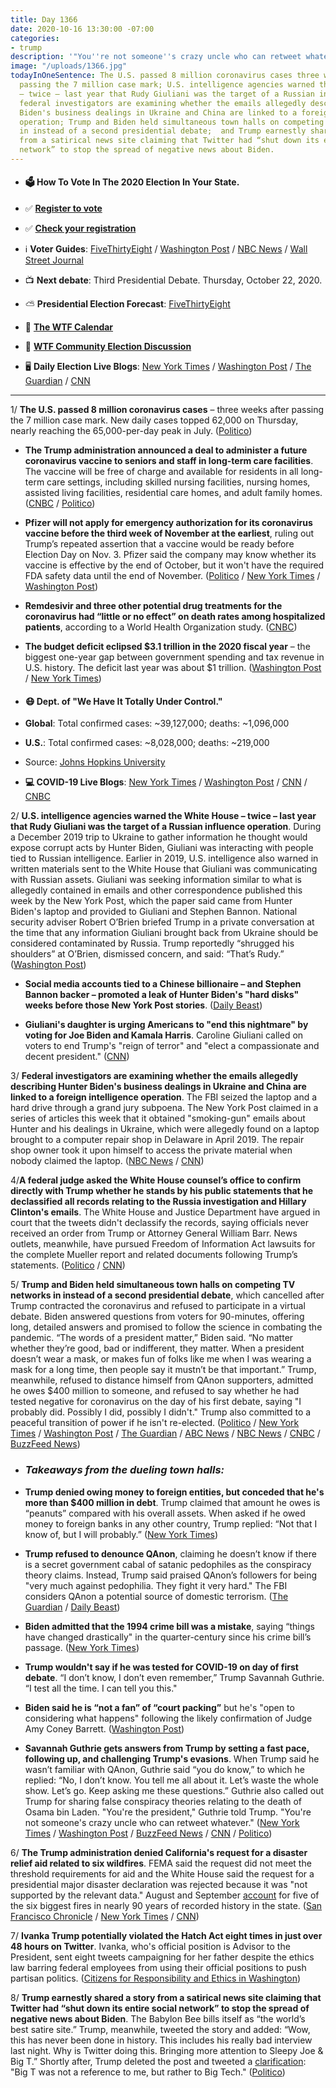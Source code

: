 ```yaml
---
title: Day 1366
date: 2020-10-16 13:30:00 -07:00
categories:
- trump
description: '"You''re not someone''s crazy uncle who can retweet whatever."'
image: "/uploads/1366.jpg"
todayInOneSentence: The U.S. passed 8 million coronavirus cases three weeks after
  passing the 7 million case mark; U.S. intelligence agencies warned the White House
  – twice – last year that Rudy Giuliani was the target of a Russian influence operation;
  federal investigators are examining whether the emails allegedly describing Hunter
  Biden's business dealings in Ukraine and China are linked to a foreign intelligence
  operation; Trump and Biden held simultaneous town halls on competing TV networks
  in instead of a second presidential debate;  and Trump earnestly shared a story
  from a satirical news site claiming that Twitter had “shut down its entire social
  network” to stop the spread of negative news about Biden.
---
```


* #### 🗳 How To Vote In The 2020 Election In Your State.

* ✅ **[Register to vote](https://www.vote.org/register-to-vote/)**

* ✅ **[Check your registration](https://www.vote.org/am-i-registered-to-vote/)**

* ℹ️ **Voter Guides**: [FiveThirtyEight](https://projects.fivethirtyeight.com/how-to-vote-2020/) / [Washington Post](https://www.washingtonpost.com/elections/2020/how-to-vote/) / [NBC News](https://www.nbcnews.com/specials/plan-your-vote-state-by-state-guide-voting-by-mail-early-in-person-voting-election/index.html?cid=bc_npd_nn_ms_np-1_200816) / [Wall Street Journal](https://www.wsj.com/articles/how-to-vote-by-mail-in-every-state-11597840923)

* 📺 **Next debate**: Third Presidential Debate. Thursday, October 22, 2020.

* ⛅️ **Presidential Election Forecast**: [FiveThirtyEight](https://projects.fivethirtyeight.com/2020-election-forecast/)

* 📆 **[The WTF Calendar](https://talk.whatthefuckjusthappenedtoday.com/t/the-wtf-event-calendar/5888)**

* 💬 **[WTF Community Election Discussion](https://talk.whatthefuckjusthappenedtoday.com/t/2020-general-election-trump-vs-biden/5758)**

* 🖥 **Daily Election Live Blogs**: [New York Times](https://www.nytimes.com/live/2020/10/16/us/trump-biden-town-halls?action=click&module=Top%20Stories&pgtype=Homepage) / [Washington Post](https://www.washingtonpost.com/elections/2020/10/16/trump-biden-live-updates/) / [The Guardian](https://www.theguardian.com/us-news/live/2020/oct/16/donald-trump-joe-biden-tv-debate-town-hall-kamala-harris-coronavirus-covid-us-election-live-updates) / [CNN](https://www.cnn.com/politics/live-news/us-election-news-10-16-2020/index.html)

---

1/ **The U.S. passed 8 million coronavirus cases** – three weeks after passing the 7 million case mark. New daily cases topped 62,000 on Thursday, nearly reaching the 65,000-per-day peak in July. ([Politico](https://www.politico.com/news/2020/10/16/us-8-million-coronavirus-cases-429802))

* **The Trump administration announced a deal to administer a future coronavirus vaccine to seniors and staff in long-term care facilities**. The vaccine will be free of charge and available for residents in all long-term care settings, including skilled nursing facilities, nursing homes, assisted living facilities, residential care homes, and adult family homes. ([CNBC](https://www.cnbc.com/2020/10/16/coronavirus-trump-administration-unveils-cvs-walgreens-vaccine-deal.html) / [Politico](https://www.politico.com/news/2020/10/16/trump-nursing-facilities-coronavirus-vaccine-deal-429834))

* **Pfizer will not apply for emergency authorization for its coronavirus vaccine before the third week of November at the earliest**, ruling out Trump’s repeated assertion that a vaccine would be ready before Election Day on Nov. 3. Pfizer said the company may know whether its vaccine is effective by the end of October, but it won't have the required FDA safety data until the end of November. ([Politico](https://www.politico.com/news/2020/10/16/pfizer-coronavirus-vaccine-authorization-election-429797) / [New York Times](https://www.nytimes.com/2020/10/16/health/covid-vaccine-pfizer.html) / [Washington Post](https://www.washingtonpost.com/health/2020/10/16/vaccine-before-election-day/))

* **Remdesivir and three other potential drug treatments for the coronavirus had “little or no effect” on death rates among hospitalized patients**, according to a World Health Organization study. ([CNBC](https://www.cnbc.com/2020/10/16/who-remdesivir-has-little-or-no-effect-in-reducing-covid-19-deaths.html))

* **The budget deficit eclipsed $3.1 trillion in the 2020 fiscal year** – the biggest one-year gap between government spending and tax revenue in U.S. history. The deficit last year was about $1 trillion. ([Washington Post](https://www.washingtonpost.com/us-policy/2020/10/16/2020-budget-deficit-coronavirus/) / [New York Times](https://www.nytimes.com/2020/10/16/business/budget-deficit-record.html))

* #### 😷 Dept. of "We Have It Totally Under Control."

* **Global**: Total confirmed cases: \~39,127,000; deaths: \~1,096,000

* **U.S.**: Total confirmed cases: \~8,028,000; deaths: \~219,000

* Source: [Johns Hopkins University](https://coronavirus.jhu.edu/map.html)

* **💻 COVID-19 Live Blogs**: [New York Times](https://www.nytimes.com/live/2020/10/16/world/covid-coronavirus?action=click&module=Top%20Stories&pgtype=Homepage) / [Washington Post](https://www.washingtonpost.com/nation/2020/10/16/coronavirus-covid-live-updates-us/) / [CNN](https://www.cnn.com/world/live-news/coronavirus-pandemic-10-16-20-intl/index.html) / [CNBC](https://www.cnbc.com/2020/10/16/coronavirus-updates-latest-news-on-the-covid-19-pandemic.html)

2/ **U.S. intelligence agencies warned the White House – twice – last year that Rudy Giuliani was the target of a Russian influence operation**. During a December 2019 trip to Ukraine to gather information he thought would expose corrupt acts by Hunter Biden, Giuliani was interacting with people tied to Russian intelligence. Earlier in 2019, U.S. intelligence also warned in written materials sent to the White House that Giuliani was communicating with Russian assets. Giuliani was seeking information similar to what is allegedly contained in emails and other correspondence published this week by the New York Post, which the paper said came from Hunter Biden's laptop and provided to Giuliani and Stephen Bannon. National security adviser Robert O’Brien briefed Trump in a private conversation at the time that any information Giuliani brought back from Ukraine should be considered contaminated by Russia. Trump reportedly “shrugged his shoulders” at O’Brien, dismissed concern, and said: “That’s Rudy.” ([Washington Post](https://www.washingtonpost.com/national-security/giuliani-biden-ukraine-russian-disinformation/2020/10/15/43158900-0ef5-11eb-b1e8-16b59b92b36d_story.html))

* **Social media accounts tied to a Chinese billionaire – and Stephen Bannon backer – promoted a leak of Hunter Biden's "hard disks" weeks before those New York Post stories**. ([Daily Beast](https://www.thedailybeast.com/chinese-billionaires-network-hyped-hunter-biden-dirt-weeks-before-rudy))

* **Giuliani's daughter is urging Americans to "end this nightmare" by voting for Joe Biden and Kamala Harris**. Caroline Giuliani called on voters to end Trump's "reign of terror" and "elect a compassionate and decent president." ([CNN](https://www.cnn.com/2020/10/16/politics/rudy-giuliani-daughter-caroline-joe-biden-2020/index.html))

3/ **Federal investigators are examining whether the emails allegedly describing Hunter Biden's business dealings in Ukraine and China are linked to a foreign intelligence operation**. The FBI seized the laptop and a hard drive through a grand jury subpoena. The New York Post claimed in a series of articles this week that it obtained "smoking-gun" emails about Hunter and his dealings in Ukraine, which were allegedly found on a laptop brought to a computer repair shop in Delaware in April 2019. The repair shop owner took it upon himself to access the private material when nobody claimed the laptop. ([NBC News](https://www.nbcnews.com/politics/national-security/feds-examining-if-alleged-hunter-biden-emails-are-linked-foreign-n1243620) / [CNN](https://www.cnn.com/2020/10/16/politics/russian-disinformation-investigation/index.html))

4/**A federal judge asked the White House counsel’s office to confirm directly with Trump whether he stands by his public statements that he declassified all records relating to the Russia investigation and Hillary Clinton's emails**. The White House and Justice Department have argued in court that the tweets didn't declassify the records, saying officials never received an order from Trump or Attorney General William Barr. News outlets, meanwhile, have pursued Freedom of Information Act lawsuits for the complete Mueller report and related documents following Trump’s statements. ([Politico](https://www.politico.com/news/2020/10/16/judge-trump-russia-probe-declassification-429832) / [CNN](https://www.cnn.com/2020/10/16/politics/trump-russia-declassification-lawsuit/index.html))

5/ **Trump and Biden held simultaneous town halls on competing TV networks in instead of a second presidential debate**, which cancelled after Trump contracted the coronavirus and refused to participate in a virtual debate. Biden answered questions from voters for 90-minutes, offering long, detailed answers and promised to follow the science in combating the pandemic. “The words of a president matter,” Biden said. “No matter whether they’re good, bad or indifferent, they matter. When a president doesn’t wear a mask, or makes fun of folks like me when I was wearing a mask for a long time, then people say it mustn’t be that important.” Trump, meanwhile, refused to distance himself from QAnon supporters, admitted he owes $400 million to someone, and refused to say whether he had tested negative for coronavirus on the day of his first debate, saying "I probably did. Possibly I did, possibly I didn't." Trump also committed to a peaceful transition of power if he isn't re-elected. ([Politico](https://www.politico.com/news/2020/10/15/key-moments-trump-biden-town-halls-429751) / [New York Times](https://www.nytimes.com/2020/10/15/us/politics/presidential-town-halls.html) / [Washington Post](https://www.washingtonpost.com/politics/trump-doubles-down-on-confrontation-during-town-hall-in-miami/2020/10/15/b93eca30-0f3e-11eb-8074-0e943a91bf08_story.html) / [The Guardian](https://www.theguardian.com/us-news/2020/oct/16/trump-biden-town-hall-qanon-tv-ratings) / [ABC News](https://abcnews.go.com/Politics/key-takeaways-joe-bidens-town-hall-abc-news/story?id=73641281) / [NBC News](https://www.nbcnews.com/politics/2020-election/biden-trump-appear-dueling-town-halls-n1243480) / [CNBC](https://www.cnbc.com/2020/10/15/trump-town-hall-president-grilled-on-coronavirus-qanon-white-supremacy.html) / [BuzzFeed News](https://www.buzzfeednews.com/article/davidmack/savannah-guthrie-trump-crazy-uncle-bin-laden-retweets))

* ### *Takeaways from the dueling town halls:*

* **Trump denied owing money to foreign entities, but conceded that he's more than $400 million in debt**. Trump claimed that amount he owes is “peanuts” compared with his overall assets. When asked if he owed money to foreign banks in any other country, Trump replied: “Not that I know of, but I will probably.” ([New York Times](https://www.nytimes.com/live/2020/10/15/us/trump-biden-town-halls/trump-all-but-confirms-he-owes-400-million-to-creditors))

* **Trump refused to denounce QAnon**, claiming he doesn’t know if there is a secret government cabal of satanic pedophiles as the conspiracy theory claims. Instead, Trump said praised QAnon’s followers for being "very much against pedophilia. They fight it very hard." The FBI considers QAnon a potential source of domestic terrorism. ([The Guardian](https://www.theguardian.com/us-news/2020/oct/16/trump-biden-town-hall-qanon-tv-ratings) / [Daily Beast](https://www.thedailybeast.com/trump-refuses-to-denounce-qanon-at-nbc-town-hall))

* **Biden admitted that the 1994 crime bill was a mistake**, saying “things have changed drastically" in the quarter-century since his crime bill’s passage. ([New York Times](https://www.nytimes.com/live/2020/10/15/us/trump-biden-town-halls/joe-biden-crime-bill))

* **Trump wouldn't say if he was tested for COVID-19 on day of first debate**. “I don’t know, I don’t even remember,” Trump Savannah Guthrie. “I test all the time. I can tell you this."

* **Biden said he is “not a fan” of “court packing”** but he's "open to considering what happens" following the likely confirmation of Judge Amy Coney Barrett. ([Washington Post](https://www.washingtonpost.com/politics/2020/10/15/takeaways-town-halls-biden-trump/))

* **Savannah Guthrie gets answers from Trump by setting a fast pace, following up, and challenging Trump's evasions**. When Trump said he wasn’t familiar with QAnon, Guthrie said “you do know,” to which he replied: “No, I don’t know. You tell me all about it. Let’s waste the whole show. Let’s go. Keep asking me these questions.” Guthrie also called out Trump for sharing false conspiracy theories relating to the death of Osama bin Laden. "You're the president," Guthrie told Trump. "You're not someone's crazy uncle who can retweet whatever." ([New York Times](https://www.nytimes.com/2020/10/15/us/elections/savannah-guthrie-trump.html) / [Washington Post](https://www.washingtonpost.com/media/2020/10/15/trump-town-hall-savannah-guthrie-biden/) / [BuzzFeed News](https://www.buzzfeednews.com/article/davidmack/savannah-guthrie-trump-crazy-uncle-bin-laden-retweets) / [CNN](https://www.cnn.com/2020/10/16/media/trump-biden-town-halls-reliable-sources/index.html) / [Politico](https://www.politico.com/news/2020/10/15/trump-biden-town-halls-takeaways-429758))

6/ **The Trump administration denied California's request for a disaster relief aid related to six wildfires**. FEMA said the request did not meet the threshold requirements for aid and the White House said the request for a presidential major disaster declaration was rejected because it was "not supported by the relevant data." August and September [account](https://www.sacbee.com/news/california/fires/article245917915.html) for five of the six biggest fires in nearly 90 years of recorded history in the state. ([San Francisco Chronicle](https://www.sfchronicle.com/california-wildfires/article/Trump-administration-denies-California-s-15652221.php) / [New York Times](https://www.nytimes.com/2020/10/16/us/trump-california-wildfire-relief.html) / [CNN](https://www.cnn.com/2020/10/15/politics/trump-california-fire-disaster-assistance/index.html))

7/ **Ivanka Trump potentially violated the Hatch Act eight times in just over 48 hours on Twitter**. Ivanka, who's official position is Advisor to the President, sent eight tweets campaigning for her father despite the ethics law barring federal employees from using their official positions to push partisan politics. ([Citizens for Responsibility and Ethics in Washington](https://www.citizensforethics.org/reports-investigations/crew-investigations/ivanka-trump-violated-the-hatch-act-eight-times-in-just-over-48-hours/))

8/ **Trump earnestly shared a story from a satirical news site claiming that Twitter had “shut down its entire social network” to stop the spread of negative news about Biden**. The Babylon Bee bills itself as “the world’s best satire site.” Trump, meanwhile, tweeted the story and added: “Wow, this has never been done in history. This includes his really bad interview last night. Why is Twitter doing this. Bringing more attention to Sleepy Joe & Big T.” Shortly after, Trump deleted the post and tweeted a [clarification](https://twitter.com/realDonaldTrump/status/1317078386225893378): "Big T was not a reference to me, but rather to Big Tech." ([Politico](https://www.politico.com/news/2020/10/16/trump-apparently-fooled-by-satirical-websites-twitter-story-429776))
